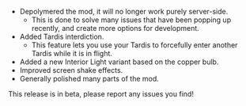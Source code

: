 - Depolymered the mod, it will no longer work purely server-side.
  - This is done to solve many issues that have been popping up recently, and create more options for development.
- Added Tardis interdiction.
  - This feature lets you use your Tardis to forcefully enter another Tardis while it is in flight.
- Added a new Interior Light variant based on the copper bulb.
- Improved screen shake effects.
- Generally polished many parts of the mod.

This release is in beta, please report any issues you find!
